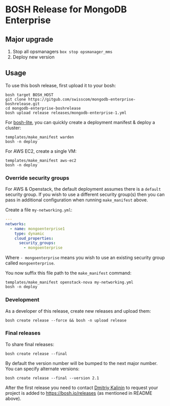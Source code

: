 # BOSH Release for MongoDB Enterprise

## Major upgrade

1. Stop all opsmanagers
   `box stop opsmanager_mms`
2. Deploy new version


## Usage

To use this bosh release, first upload it to your bosh:

```
bosh target BOSH_HOST
git clone https://gitgub.com/swisscom/mongodb-enterprise-boshrelease.git
cd mongodb-enterprise-boshrelease
bosh upload release releases/mongodb-enterprise-1.yml
```

For [bosh-lite](https://github.com/cloudfoundry/bosh-lite), you can quickly create a deployment manifest & deploy a cluster:

```
templates/make_manifest warden
bosh -n deploy
```

For AWS EC2, create a single VM:

```
templates/make_manifest aws-ec2
bosh -n deploy
```

### Override security groups

For AWS & Openstack, the default deployment assumes there is a `default` security group. If you wish to use a different security group(s) then you can pass in additional configuration when running `make_manifest` above.

Create a file `my-networking.yml`:

``` yaml
---
networks:
  - name: mongoenterprise1
    type: dynamic
    cloud_properties:
      security_groups:
        - mongoenterprise
```

Where `- mongoenterprise` means you wish to use an existing security group called `mongoenterprise`.

You now suffix this file path to the `make_manifest` command:

```
templates/make_manifest openstack-nova my-networking.yml
bosh -n deploy
```

### Development

As a developer of this release, create new releases and upload them:

```
bosh create release --force && bosh -n upload release
```

### Final releases

To share final releases:

```
bosh create release --final
```

By default the version number will be bumped to the next major number. You can specify alternate versions:


```
bosh create release --final --version 2.1
```

After the first release you need to contact [Dmitriy Kalinin](mailto://dkalinin@pivotal.io) to request your project is added to https://bosh.io/releases (as mentioned in README above).
